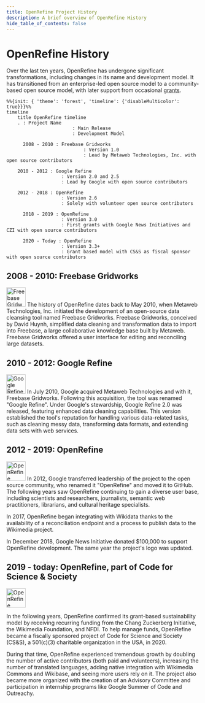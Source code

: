 ```yaml
---
title: OpenRefine Project History
description: A brief overview of OpenRefine History
hide_table_of_contents: false
---
```

# OpenRefine History 

Over the last ten years, OpenRefine has undergone significant transformations, including changes in its name and development model. It has transitioned from an enterprise-led open source model to a community-based open source model, with later support from occasional [grants](/funding).

```mermaid
%%{init: { 'theme': 'forest', 'timeline': {'disableMulticolor': true}}}%%
timeline
    title OpenRefine timeline
    . : Project Name
                        : Main Release
                        : Development Model

      2008 - 2010 : Freebase Gridworks
                            : Version 1.0
                            : Lead by Metaweb Technologies, Inc. with open source contributors

    2010 - 2012 : Google Refine
                    : Version 2.0 and 2.5
                    : Lead by Google with open source contributors

    2012 - 2018 : OpenRefine
                    : Version 2.6
                    : Solely with volunteer open source contributors

      2018 - 2019 : OpenRefine
                    : Version 3.0
                    : First grants with Google News Initiatives and CZI with open source contributors

      2020 - Today : OpenRefine
                    : Version 3.3+
                    : Grant based model with CS&S as fiscal sponsor with open source contributors
```

## 2008 - 2010: Freebase Gridworks
<img src="/img/logo/freebase.png" alt="Freebase Gridworks" height="50"/>
The history of OpenRefine dates back to May 2010, when Metaweb Technologies, Inc. initiated the development of an open-source data cleansing tool named Freebase Gridworks. Freebase Gridworks, conceived by David Huynh, simplified data cleaning and transformation data to import into Freebase, a large collaborative knowledge base built by Metaweb. Freebase Gridworks offered a user interface for editing and reconciling large datasets.

## 2010 - 2012: Google Refine
<img src="/img/logo/google-refine.png" alt="Google Refine" height="50"/>
In July 2010, Google acquired Metaweb Technologies and with it, Freebase Gridworks. Following this acquisition, the tool was renamed "Google Refine". Under Google's stewardship, Google Refine 2.0 was released, featuring enhanced data cleaning capabilities. This version established the tool's reputation for handling various data-related tasks, such as cleaning messy data, transforming data formats, and extending data sets with web services.

## 2012 - 2019: OpenRefine
<img src="/img/logo/open-refine.png" alt="OpenRefine" height="50"/>
In 2012, Google transferred leadership of the project to the open source community, who renamed it "OpenRefine" and moved it to GitHub. The following years saw OpenRefine continuing to gain a diverse user base, including scientists and researchers, journalists, semantic web practitioners, librarians, and cultural heritage specialists.

In 2017, OpenRefine began integrating with Wikidata thanks to the availability of a reconciliation endpoint and a process to publish data to the Wikimedia project.

In December 2018, Google News Initiative donated $100,000 to support OpenRefine development. The same year the project's logo was updated.

## 2019 - today: OpenRefine, part of Code for Science & Society
<img src="/img/logo/OpenRefine.png" alt="OpenRefine" height="50"/>

In the following years, OpenRefine confirmed its grant-based sustainability model by receiving recurring funding from the Chang Zuckerberg Initiative, the Wikimedia Foundation, and NFDI. To help manage funds, OpenRefine became a fiscally sponsored project of Code for Science and Society (CS&S), a 501(c)(3) charitable organization in the USA, in 2020. 

During that time, OpenRefine experienced tremendous growth by doubling the number of active contributors (both paid and volunteers), increasing the number of translated languages, adding native integration with Wikimedia Commons and Wikibase, and seeing more users rely on it. The project also became more organized with the creation of an Advisory Committee and participation in internship programs like Google Summer of Code and Outreachy. 
